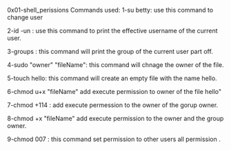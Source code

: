 0x01-shell_perissions Commands used:
1-su betty:
use this command to change user

2-id -un : 
use this command to print the effective username of the current user.

3-groups : 
this command will print the group of the current user part off.

4-sudo "owner" "fileName":
this command will chnage the owner of the file.

5-touch hello:
this command will create an empty file with the name hello.

6-chmod u+x "fileName"
add execute permission to owner of the file hello"

7-chmod +114 : 
add execute permession to the owner of the gorup owner.

8-chmod +x "fileName"
add execute permission to the owner and the group owner.

9-chmod 007 : 
this command set permission to other users all permission .
